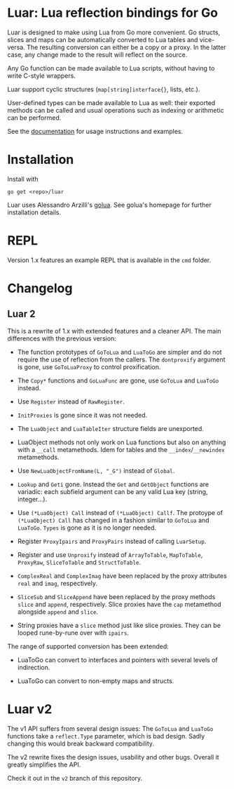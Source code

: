 # Luar: Lua reflection bindings for Go

Luar is designed to make using Lua from Go more convenient. Go structs, slices
and maps can be automatically converted to Lua tables and vice-versa. The
resulting conversion can either be a copy or a proxy. In the latter case, any change
made to the result will reflect on the source.

Any Go function can be made available to Lua scripts, without having to write
C-style wrappers.

Luar support cyclic structures (`map[string]interface{}`, lists, etc.).

User-defined types can be made available to Lua as well: their exported methods
can be called and usual operations such as indexing or arithmetic can be
performed.

See the [documentation](http://godoc.org/github.com/stevedonovan/luar) for usage
instructions and examples.

# Installation

Install with

    go get <repo>/luar

Luar uses Alessandro Arzilli's [golua](https://github.com/aarzilli/golua).
See golua's homepage for further installation details.

# REPL

Version 1.x features an example REPL that is available in the `cmd` folder.

# Changelog

## Luar 2

This is a rewrite of 1.x with extended features and a cleaner API.
The main differences with the previous version:

- The function prototypes of `GoToLua` and `LuaToGo` are simpler and do not
require the use of reflection from the callers. The `dontproxify` argument is
gone, use `GoToLuaProxy` to control proxification.

- The `Copy*` functions and `GoLuaFunc` are gone, use `GoToLua` and `LuaToGo` instead.

- Use `Register` instead of `RawRegister`.

- `InitProxies` is gone since it was not needed.

- The `LuaObject` and `LuaTableIter` structure fields are unexported.

- LuaObject methods not only work on Lua functions but also on anything with a
`__call` metamethods. Idem for tables and the `__index`/`__newindex`
metamethods.

- Use `NewLuaObjectFromName(L, "_G")` instead of `Global`.

- `Lookup` and `Geti` gone. Instead the `Get` and `GetObject` functions are
variadic: each subfield argument can be any valid Lua key (string, integer...).

- Use `(*LuaObject) Call` instead of `(*LuaObject) Callf`. The protoype of
`(*LuaObject) Call` has changed in a fashion similar to `GoToLua` and `LuaToGo`.
`Types` is gone as it is no longer needed.

- Register `ProxyIpairs` and `ProxyPairs` instead of calling `LuarSetup`.

- Register and use `Unproxify` instead of `ArrayToTable`, `MapToTable`,
`ProxyRaw`, `SliceToTable` and `StructToTable`.

- `ComplexReal` and `ComplexImag` have been replaced by the proxy attributes
`real` and `imag`, respectively.

- `SliceSub` and `SliceAppend` have been replaced by the proxy methods
`slice` and `append`, respectively.
Slice proxies have the `cap` metamethod alongside `append` and `slice`.

- String proxies have a `slice` method just like slice proxies. They can be
looped rune-by-rune over with `ipairs`.

The range of supported conversion has been extended:

- LuaToGo can convert to interfaces and pointers with several levels of indirection.

- LuaToGo can convert to non-empty maps and structs.


# Luar v2

The v1 API suffers from several design issues:
The `GoToLua` and `LuaToGo` functions take a `reflect.Type` parameter, which is
bad design. Sadly changing this would break backward compatibility.

The v2 rewrite fixes the design issues, usability and other bugs. Overall it
greatly simplifies the API.

Check it out in the `v2` branch of this repository.
